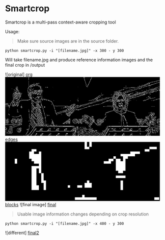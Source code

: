 # Smartcrop
Smartcrop is a multi-pass context-aware cropping tool

Usage:
> Make sure source images are in the source folder.
```
python smartcrop.py -i "[filename.jpg]" -x 300 - y 300
```

Will take filename.jpg and produce reference information images and the final crop in /output

![original] [org]
![edges] [edges]
![blocks] [blocks]
![final image] [final]

> Usable image information changes depending on crop resolution
```
python smartcrop.py -i "[filename.jpg]" -x 400 - y 300
```

![different] [final2]

[org]: source/debate.jpg
[edges]: doc/edges.jpg
[blocks]: doc/blocks.png
[final]: doc/cropped_debate.jpg
[final2]: doc/cropped_debate2.jpg